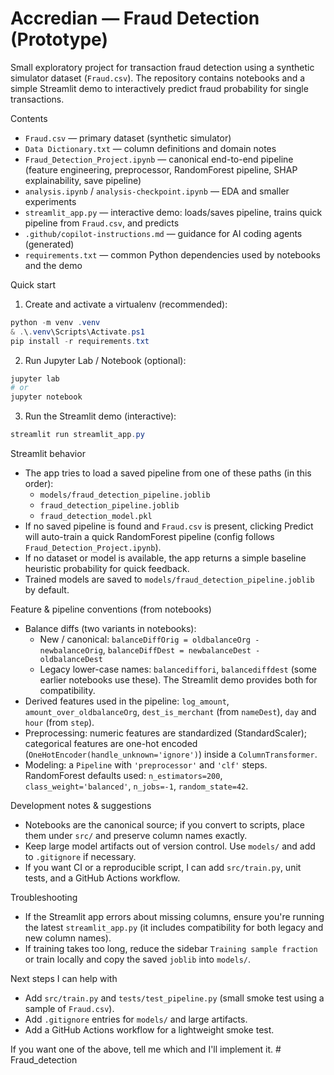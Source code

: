 # Accredian — Fraud Detection (Prototype)

Small exploratory project for transaction fraud detection using a synthetic simulator dataset (`Fraud.csv`). The repository contains notebooks and a simple Streamlit demo to interactively predict fraud probability for single transactions.

Contents
- `Fraud.csv` — primary dataset (synthetic simulator)
- `Data Dictionary.txt` — column definitions and domain notes
- `Fraud_Detection_Project.ipynb` — canonical end-to-end pipeline (feature engineering, preprocessor, RandomForest pipeline, SHAP explainability, save pipeline)
- `analysis.ipynb` / `analysis-checkpoint.ipynb` — EDA and smaller experiments
- `streamlit_app.py` — interactive demo: loads/saves pipeline, trains quick pipeline from `Fraud.csv`, and predicts
- `.github/copilot-instructions.md` — guidance for AI coding agents (generated)
- `requirements.txt` — common Python dependencies used by notebooks and the demo

Quick start
1. Create and activate a virtualenv (recommended):

```powershell
python -m venv .venv
& .\.venv\Scripts\Activate.ps1
pip install -r requirements.txt
```

2. Run Jupyter Lab / Notebook (optional):

```powershell
jupyter lab
# or
jupyter notebook
```

3. Run the Streamlit demo (interactive):

```powershell
streamlit run streamlit_app.py
```

Streamlit behavior
- The app tries to load a saved pipeline from one of these paths (in this order):
  - `models/fraud_detection_pipeline.joblib`
  - `fraud_detection_pipeline.joblib`
  - `fraud_detection_model.pkl`
- If no saved pipeline is found and `Fraud.csv` is present, clicking Predict will auto-train a quick RandomForest pipeline (config follows `Fraud_Detection_Project.ipynb`).
- If no dataset or model is available, the app returns a simple baseline heuristic probability for quick feedback.
- Trained models are saved to `models/fraud_detection_pipeline.joblib` by default.

Feature & pipeline conventions (from notebooks)
- Balance diffs (two variants in notebooks):
  - New / canonical: `balanceDiffOrig = oldbalanceOrg - newbalanceOrig`, `balanceDiffDest = newbalanceDest - oldbalanceDest`
  - Legacy lower-case names: `balancediffori`, `balancediffdest` (some earlier notebooks use these). The Streamlit demo provides both for compatibility.
- Derived features used in the pipeline: `log_amount`, `amount_over_oldbalanceOrg`, `dest_is_merchant` (from `nameDest`), `day` and `hour` (from `step`).
- Preprocessing: numeric features are standardized (StandardScaler); categorical features are one-hot encoded (`OneHotEncoder(handle_unknown='ignore')`) inside a `ColumnTransformer`.
- Modeling: a `Pipeline` with `'preprocessor'` and `'clf'` steps. RandomForest defaults used: `n_estimators=200`, `class_weight='balanced'`, `n_jobs=-1`, `random_state=42`.

Development notes & suggestions
- Notebooks are the canonical source; if you convert to scripts, place them under `src/` and preserve column names exactly.
- Keep large model artifacts out of version control. Use `models/` and add to `.gitignore` if necessary.
- If you want CI or a reproducible script, I can add `src/train.py`, unit tests, and a GitHub Actions workflow.

Troubleshooting
- If the Streamlit app errors about missing columns, ensure you're running the latest `streamlit_app.py` (it includes compatibility for both legacy and new column names).
- If training takes too long, reduce the sidebar `Training sample fraction` or train locally and copy the saved `joblib` into `models/`.

Next steps I can help with
- Add `src/train.py` and `tests/test_pipeline.py` (small smoke test using a sample of `Fraud.csv`).
- Add `.gitignore` entries for `models/` and large artifacts.
- Add a GitHub Actions workflow for a lightweight smoke test.

If you want one of the above, tell me which and I'll implement it.
#   F r a u d _ d e t e c t i o n  
 